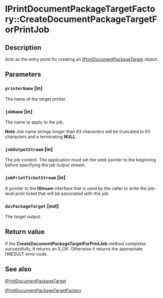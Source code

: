 # IPrintDocumentPackageTargetFactory::CreateDocumentPackageTargetForPrintJob

## Description

Acts as the entry point for creating an [IPrintDocumentPackageTarget](https://learn.microsoft.com/windows/desktop/api/documenttarget/nn-documenttarget-iprintdocumentpackagetarget) object.

## Parameters

### `printerName` [in]

The name of the target printer.

### `jobName` [in]

The name to apply to the job.

**Note** Job name strings longer than 63 characters will be truncated to 63 characters and a terminating **NULL**.

### `jobOutputStream` [in]

The job content. The application must set the seek pointer to the beginning before specifying the job output stream.

### `jobPrintTicketStream` [in]

A pointer to the **IStream** interface that is used by the caller to write the job-level print ticket that will be associated with this job.

### `docPackageTarget` [out]

The target output.

## Return value

If the **CreateDocumentPackageTargetForPrintJob** method completes successfully, it returns an S_OK. Otherwise it returns the appropriate HRESULT error code.

## See also

[IPrintDocumentPackageTarget](https://learn.microsoft.com/windows/desktop/api/documenttarget/nn-documenttarget-iprintdocumentpackagetarget)

[IPrintDocumentPackageTargetFactory](https://learn.microsoft.com/windows/desktop/api/documenttarget/nn-documenttarget-iprintdocumentpackagetargetfactory)